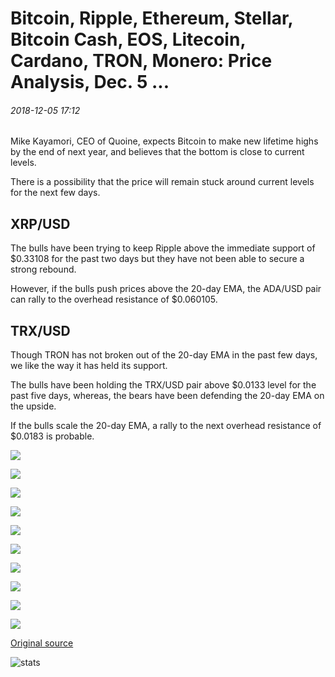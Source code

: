 # Bitcoin, Ripple, Ethereum, Stellar, Bitcoin Cash, EOS, Litecoin, Cardano, TRON, Monero: Price Analysis, Dec. 5 ...

###### 2018-12-05 17:12

Mike Kayamori, CEO of Quoine, expects Bitcoin to make new lifetime highs by the end of next year, and believes that the bottom is close to current levels.

There is a possibility that the price will remain stuck around current levels for the next few days.

## XRP/USD

The bulls have been trying to keep Ripple above the immediate support of $0.33108 for the past two days but they have not been able to secure a strong rebound.

However, if the bulls push prices above the 20-day EMA, the ADA/USD pair can rally to the overhead resistance of $0.060105.

## TRX/USD

Though TRON has not broken out of the 20-day EMA in the past few days, we like the way it has held its support.

The bulls have been holding the TRX/USD pair above $0.0133 level for the past five days, whereas, the bears have been defending the 20-day EMA on the upside.

If the bulls scale the 20-day EMA, a rally to the next overhead resistance of $0.0183 is probable.

![](https://s3.cointelegraph.com/storage/uploads/view/3ba2db3891643773c67ac4c825d7c62c.png)

![](https://s3.cointelegraph.com/storage/uploads/view/aa85044d22d99522d5167a4148fd2631.png)

![](https://s3.cointelegraph.com/storage/uploads/view/a84525e9ca030dbd2f4e5c6adf373192.png)

![](https://s3.cointelegraph.com/storage/uploads/view/b4d15af53b9ce4fc2662795bd1b0a630.png)

![](https://s3.cointelegraph.com/storage/uploads/view/4940a3b8f7971b25f0ad26db9e00929d.png)

![](https://s3.cointelegraph.com/storage/uploads/view/52f7a76e3726ed9e9b74e705deef43f1.png)

![](https://s3.cointelegraph.com/storage/uploads/view/c799ae657142f8818c697b5384c1c447.png)

![](https://s3.cointelegraph.com/storage/uploads/view/fb3b4169d46e75880273be9839e895d4.png)

![](https://s3.cointelegraph.com/storage/uploads/view/0a9e8ae4c77d9379546717f41ce13e06.png)

![](https://s3.cointelegraph.com/storage/uploads/view/0cb209cec896fc91168fd0bb7089918a.png)

[Original source](https://cointelegraph.com/news/bitcoin-ripple-ethereum-stellar-bitcoin-cash-eos-litecoin-cardano-tron-monero-price-analysis-dec-5)

![stats](https://c.statcounter.com/11760860/0/a89fa40b/1/ "stats")